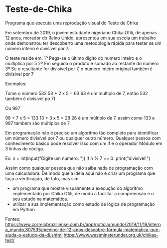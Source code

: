# Teste-de-Chika
 Programa que executa uma reprodução visual do Teste de Chika
 
Em setembro de 2019, o jovem estudante nigeriano Chika Ofili, de apenas 12 anos, morador do Reino Unido, apresentou em sua escola um trabalho onde demonstrou ter descoberto uma metodologia rápida para testar se um número inteiro é divisível por 7.

O teste reside em:
1º Pega-se o último digito do numero inteiro e o multiplica por 5
2º Em seguida o produto é somado ao restante do numero
3º Se o resultante for divisivel por 7, o numero inteiro original também é divisivel por 7

Exemplos: 

Tome o número 532
53 + 2 x 5 = 63
63 é um múltiplo de 7, então 532 também é divisível po 7)

Ou 987

98 + 7 x 5 = 133
13 + 3 x 5 = 28
28 é um múltiplo de 7, assim como 133 e 987 também são múltiplos de 7

Em programação não é preciso um algoritmo tão completo para identificar um número divisível por 7 ou qualquer outro número.
Qualquer pessoa com conhecimento básico pode resolver isso com um if e o operador Módulo em 3 linhas de código.

Ex: 
n = int(input("Digite um número: "))
if n % 7 == 0:
   print("divisível!")

Assim como qualquer pessoa que não saiba nada de programação com uma calculadora. De modo que a ideia aqui não é criar um programa que faça a verificação, de fato, mas sim:
- um programa que mostre visualmente a execução do algoritmo implementado por Chika Ofili, de modo a facilitar a compreensão e o seu estudo na matemática. 
- utilizar a sua implementação como estudo de lógica de programação em Python

Fontes: 
https://www.correiobraziliense.com.br/app/noticia/mundo/2019/11/19/interna_mundo,807535/menino-de-12-anos-descobre-formula-matematica-que-ajuda-o-estudo-da-di.shtml
https://www.westminsterunder.org.uk/chikas-test/
